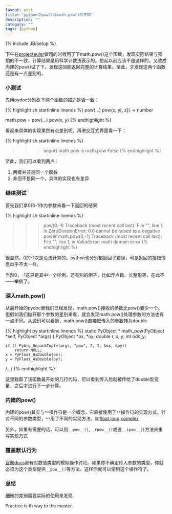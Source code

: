 ```yaml
---
layout: post
title: "python中pow()与math.pow()的不同"
description: ""
category: ""
tags: [python]
---
```

{% include JB/setup %}

下午在[projecteuler](http://projecteuler.net/)做题的时候用了下math.pow()这个函数，发现实际结果与预期的不一致，计算结果是用科学计数法表示的。想起以前应该不是这样的，又改成内建的pow()试了下，发现这回能返回完整的计算结果。至此，才发现这两个函数还是有一点差别的。

### 小测试

先用pydoc分别砍下两个函数的描述是否一致：

{% highlight sh startinline linenos  %}
pow(...)
    pow(x, y[, z]) -> number

math.pow = pow(...)
    pow(x, y)
{% endhighlight %} 

看起来具体的实现果然有点差别呢，再进交互式界面看一下：

{% highlight sh startinline linenos  %}
>>> import math
>>> pow is math.pow
False
{% endhighlight %} 

至此，我们可以看到两点：

1. 两者并非是同一个函数
2. 非但不是同一个，具体的实现也有差异

### 继续测试

首先我们拿0和-1作为参数来看一下返回的结果

{% highlight sh startinline linenos  %}
>>> pow(0,-1)
Traceback (most recent call last):
  File "<stdin>", line 1, in <module>
ZeroDivisionError: 0.0 cannot be raised to a negative power
>>> math.pow(0,-1)
Traceback (most recent call last):
  File "<stdin>", line 1, in <module>
ValueError: math domain error
{% endhighlight %} 

很显然，0的-1次是没法计算的。python也分别都返回了错误，可是返回的报错信息似乎不太一样。

当然0，-1这只是其中一个样例，还有别的例子，比如浮点数、长整形等，在此不一一举例了。

### 深入math.pow()

从最开始的pydoc里我们已经发现，math.pow()接收的参数比pow()要少一个。但假如我们抛开那个参数的差别来看，就会发现math.pow()处理参数的方法也有一点不同。从[源码](http://hg.python.org/cpython/file/c7163a7f7cd2/Modules/mathmodule.c#l1781)可以看到，math.pow()直接把传入的参数转为double

{% highlight py startinline linenos  %}
static PyObject *
math_pow(PyObject *self, PyObject *args)
{
    PyObject *ox, *oy;
    double r, x, y;
    int odd_y;

    if (! PyArg_UnpackTuple(args, "pow", 2, 2, &ox, &oy))
        return NULL;
    x = PyFloat_AsDouble(ox);
    y = PyFloat_AsDouble(oy);
/*...*/
{% endhighlight %} 

这里截取了该函数最开始的几行代码，可以看到传入后就被传给了double型变量，之后才进行下一步计算。

### 内建的pow()

内建的pow()其实与`**`操作符是一个概念，它直接使用了`**`操作符的实现方式。针对不同的参数类型，`**`用了不同的实现方法，如[float](http://hg.python.org/cpython/file/6a60359556f9/Objects/floatobject.c#l807),[long](http://hg.python.org/cpython/file/c7163a7f7cd2/Objects/longobject.c#l3599),[complex](http://hg.python.org/cpython/file/c7163a7f7cd2/Objects/complexobject.c#l510)

另外，如果有需要的话，可以用`__pow__()`,`__rpow__()`或者`__ipow__()`方法来重写实现方式

### 覆盖默认行为

[官网docs](http://docs.python.org/reference/datamodel.html#numeric-types)里有对数值类型的模拟操作讨论。如果你不确定传入参数的类型，你就必须为这个类型提供`__pow__()`等方法，这样你就可以使用这个操作符了。

### 总结

细微的差别需要实际的使用来发现.

Practice is th way to the master.